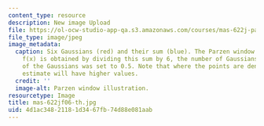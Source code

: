 ```yaml
---
content_type: resource
description: New image Upload
file: https://ol-ocw-studio-app-qa.s3.amazonaws.com/courses/mas-622j-pattern-recognition-and-analysis-fall-2006/4d1ac34821181d3467fb74d88e081aab_mas-622jf06-th.jpg
file_type: image/jpeg
image_metadata:
  caption: Six Gaussians (red) and their sum (blue). The Parzen window density estimate
    f(x) is obtained by dividing this sum by 6, the number of Gaussians. The variance
    of the Gaussians was set to 0.5. Note that where the points are denser the density
    estimate will have higher values.
  credit: ''
  image-alt: Parzen window illustration.
resourcetype: Image
title: mas-622jf06-th.jpg
uid: 4d1ac348-2118-1d34-67fb-74d88e081aab
---
```

